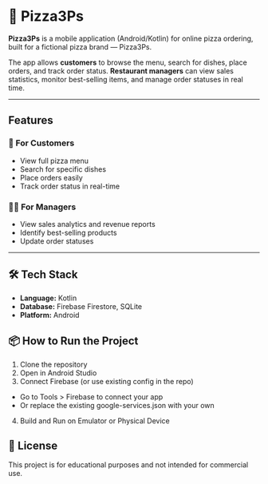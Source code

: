 # 🍕 Pizza3Ps

**Pizza3Ps** is a mobile application (Android/Kotlin) for online pizza ordering, built for a fictional pizza brand — Pizza3Ps.

The app allows **customers** to browse the menu, search for dishes, place orders, and track order status. **Restaurant managers** can view sales statistics, monitor best-selling items, and manage order statuses in real time.

---

## Features

### 👤 For Customers
- View full pizza menu
- Search for specific dishes
- Place orders easily
- Track order status in real-time

### 🧑‍💼 For Managers
- View sales analytics and revenue reports
- Identify best-selling products
- Update order statuses

---

## 🛠️ Tech Stack

- **Language:** Kotlin
- **Database:** Firebase Firestore, SQLite
- **Platform:** Android


## 📦 How to Run the Project

1. Clone the repository
2. Open in Android Studio
3. Connect Firebase (or use existing config in the repo)
  - Go to Tools > Firebase to connect your app
  - Or replace the existing google-services.json with your own
4. Build and Run on Emulator or Physical Device

## 📄 License
This project is for educational purposes and not intended for commercial use.


